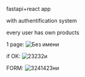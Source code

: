 fastapi+react app 

with authentification system

every user has own products

1 page:
![Без имени](https://github.com/arhixia/CaloriesCounter/assets/128848265/02052a3b-8ed8-4882-aaad-897a30a269b8)


if OK:
![23232и](https://github.com/arhixia/CaloriesCounter/assets/128848265/6a7bab31-8227-4a61-8e97-bdbf3c29133a)


FORM:
![3241423ни](https://github.com/arhixia/CaloriesCounter/assets/128848265/1f5d608e-80f8-4e3a-8b22-98cc46f02aa1)
